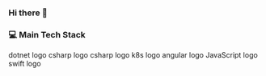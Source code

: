 ### Hi there 👋

### 💻 Main Tech Stack

dotnet logo csharp logo csharp logo k8s logo angular logo JavaScript logo swift logo
